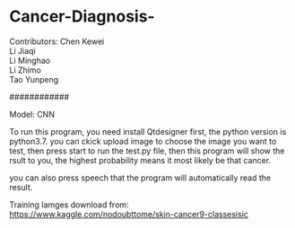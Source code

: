# Cancer-Diagnosis-

Contributors:
Chen Kewei        
Li Jiaqi        
Li Minghao        
Li Zhimo        
Tao Yunpeng       

############


Model: CNN

To run this program, you need install Qtdesigner first, the python version is python3.7.
you can ckick upload image to choose the image you want to test, then press start to run the test.py file, then this program will show the rsult to you, the highest probability means it most likely be that cancer. 

you can also press speech that the program will automatically read the result.



Training  Iamges download from: https://www.kaggle.com/nodoubttome/skin-cancer9-classesisic
